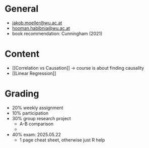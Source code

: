 # General
- jakob.moeller@wu.ac.at
- hooman.habibnia@wu.ac.at
- book recommendation: Cunningham (2021)

# Content
- [[Correlation vs Causation]] -> course is about finding causality
- [[Linear Regression]]

# Grading
- 20% weekly assignment
- 10% participation
- 30% group research project
	- A-B comparison
	- 
- 40% exam: 2025.05.22
	- 1 page cheat sheet, otherwise just R help